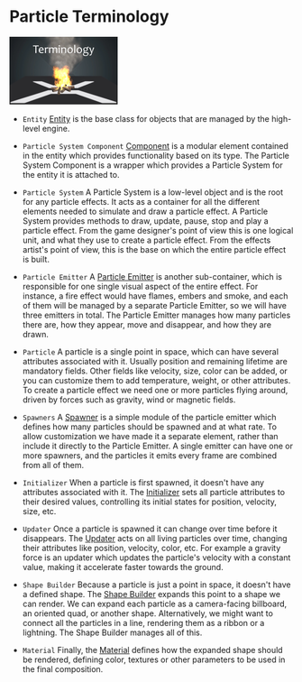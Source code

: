 # Particle Terminology

![media/particles-reference-terminology-0.png](media/particles-reference-terminology-0.png) 

- `Entity`
	[Entity](../../../../engine/entity-component-model/index.md) is the base class for objects that are managed by the high-level engine.
	
- `Particle System Component`
	[Component](../../../../engine/entity-component-model/index.md) is a modular element contained in the entity which provides functionality based on its type. The Particle System Component is a wrapper which provides a Particle System for the entity it is attached to.
	
- `Particle System`
	A Particle System is a low-level object and is the root for any particle effects. It acts as a container for all the different elements needed to simulate and draw a particle effect. A Particle System provides methods to draw, update, pause, stop and play a particle effect. From the game designer's point of view this is one logical unit, and what they use to create a particle effect. From the effects artist's point of view, this is the base on which the entire particle effect is built.
	
- `Particle Emitter`
	A [Particle Emitter](../particles-reference-emitters/index.md) is another sub-container, which is responsible for one single visual aspect of the entire effect. For instance, a fire effect would have flames, embers and smoke, and each of them will be managed by a separate Particle Emitter, so we will have three emitters in total. The Particle Emitter manages how many particles there are, how they appear, move and disappear, and how they are drawn.
	
- `Particle`
	A particle is a single point in space, which can have several attributes associated with it. Usually position and remaining lifetime are mandatory fields. Other fields like velocity, size, color can be added, or you can customize them to add temperature, weight, or other attributes. To create a particle effect we need one or more particles flying around, driven by forces such as gravity, wind or magnetic fields.
	
- `Spawners`
	A [Spawner](../particles-reference-spawners/index.md) is a simple module of the particle emitter which defines how many particles should be spawned and at what rate. To allow customization we have made it a separate element, rather than include it directly to the Particle Emitter. A single emitter can have one or more spawners, and the particles it emits every frame are combined from all of them.
		
- `Initializer`
	When a particle is first spawned, it doesn't have any attributes associated with it. The [Initializer](../particles-reference-initializers/index.md) sets all particle attributes to their desired values, controlling its initial states for position, velocity, size, etc.
	
- `Updater`
	Once a particle is spawned it can change over time before it disappears. The [Updater](../particles-reference-updaters/index.md) acts on all living particles over time, changing their attributes like position, velocity, color, etc. For example a gravity force is an updater which updates the particle's velocity with a constant value, making it accelerate faster towards the ground.
	
- `Shape Builder`
	Because a particle is just a point in space, it doesn't have a defined shape. The [Shape Builder](../particles-reference-shapebuilders/index.md) expands this point to a shape we can render. We can expand each particle as a camera-facing billboard, an oriented quad, or another shape. Alternatively, we might want to connect all the particles in a line, rendering them as a ribbon or a lightning. The Shape Builder manages all of this.
	
- `Material`
	Finally, the [Material](../particles-reference-materials/index.md) defines how the expanded shape should be rendered, defining color, textures or other parameters to be used in the final composition.
	


